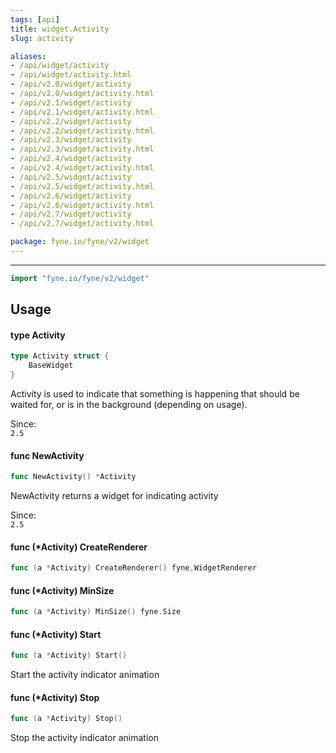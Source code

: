 ```yaml
---
tags: [api]
title: widget.Activity
slug: activity

aliases:
- /api/widget/activity
- /api/widget/activity.html
- /api/v2.0/widget/activity
- /api/v2.0/widget/activity.html
- /api/v2.1/widget/activity
- /api/v2.1/widget/activity.html
- /api/v2.2/widget/activity
- /api/v2.2/widget/activity.html
- /api/v2.3/widget/activity
- /api/v2.3/widget/activity.html
- /api/v2.4/widget/activity
- /api/v2.4/widget/activity.html
- /api/v2.5/widget/activity
- /api/v2.5/widget/activity.html
- /api/v2.6/widget/activity
- /api/v2.6/widget/activity.html
- /api/v2.7/widget/activity
- /api/v2.7/widget/activity.html

package: fyne.io/fyne/v2/widget
---
```



---
```go
import "fyne.io/fyne/v2/widget"
```

## Usage

#### type Activity

```go
type Activity struct {
	BaseWidget
}
```

Activity is used to indicate that something is happening that should be waited for, or is in the background (depending on usage).


<div class="since">Since: <code>
2.5</code></div>

#### func  NewActivity

```go
func NewActivity() *Activity
```
NewActivity returns a widget for indicating activity


<div class="since">Since: <code>
2.5</code></div>

#### func (*Activity) CreateRenderer

```go
func (a *Activity) CreateRenderer() fyne.WidgetRenderer
```

#### func (*Activity) MinSize

```go
func (a *Activity) MinSize() fyne.Size
```

#### func (*Activity) Start

```go
func (a *Activity) Start()
```
Start the activity indicator animation

#### func (*Activity) Stop

```go
func (a *Activity) Stop()
```
Stop the activity indicator animation

